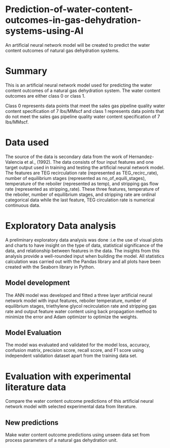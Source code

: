 # Prediction-of-water-content-outcomes-in-gas-dehydration-systems-using-AI
An artificial neural network model will be created to predict the water content outcomes of natural gas dehydration systems. 


# Summary
This is an artificial neural network model used for predicting the water content outcomes of a natural gas dehydration system. The water content outcomes are either class 0 or class 1.

Class 0 represents data points that meet the sales gas pipeline quality water content specification of 7 lbs/MMscf and class 1 represents data points that do not meet the sales gas pipeline quality water content specification of 7 lbs/MMscf. 

# Data used
The source of the data is secondary data from the work of Hernandez-Valencia et al., (1992). 
The data consists of four input features and one target output used in training and testing the artificial neural network model. The features are TEG recirculation rate (represented as TEG_recirc_rate), number of equilibrium stages (represented as no_of_equili_stages), temperature of the reboiler (represented as temp), and stripping gas flow rate (represented as stripping_rate). These three features, temperature of the reboiler, number of equilibrium stages, and stripping rate are ordinal categorical data while the last feature, TEG circulation rate is numerical continuous data. 

# Exploratory Data analysis
A preliminary exploratory data analysis was done :i.e the use of visual plots and charts to have insight on the type of data, statistical significance of the data, and relationship between features in the data.  The insights from this analysis provide a well-rounded input when building the model. All statistics calculation was carried out with the Pandas library and all plots have been created with the Seaborn library in Python. 

## Model development
The ANN model was developed and fitted a three layer artificial neural network model with input features, reboiler temperature, number of equilibrium stages, triethylene glycol recirculation rate and stripping gas rate and output feature water content using back propagation method to minimize the error and Adam optimizer to optimize the weights.

## Model Evaluation
The model was evaluated and validated  for the model loss, accuracy, confusion matrix, precision score, recall score, and F1 score using independent validation dataset apart from the training data set.

# Evaluation with experimental literature data
Compare the water content outcome predictions of this artificial neural network model with selected experimental data from literature.

## New predictions
Make water content outcome predictions using unseen data set from process parameters of a natural gas dehydration unit.

